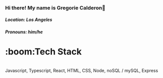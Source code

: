 ### Hi there! My name is Gregorie Calderon👋 

<h5> Location: Los Angeles </h5>
<h5> Pronouns: him/he </h5>
<h1> :boom:Tech Stack</h1>
<br> Javascript, Typescript, React, HTML, CSS, Node, noSQL / mySQL, Express  </br>


<!--
**Gregorie6112/Gregorie6112** is a ✨ _special_ ✨ repository because its `README.md` (this file) appears on your GitHub profile.

Here are some ideas to get you started:

- 🔭 I’m currently working on ...
- 🌱 I’m currently learning ...
- 👯 I’m looking to collaborate on ...
- 🤔 I’m looking for help with ...
- 💬 Ask me about ...
- 📫 How to reach me: ...
- 😄 Pronouns: ...
- ⚡ Fun fact: ...
-->
